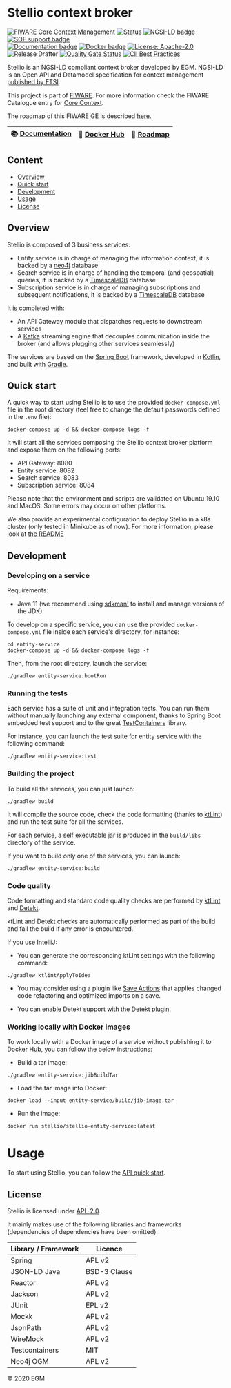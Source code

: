 # Stellio context broker

[![FIWARE Core Context Management](https://nexus.lab.fiware.org/repository/raw/public/badges/chapters/core.svg)](https://www.fiware.org/developers/catalogue/)
![Status](https://nexus.lab.fiware.org/static/badges/statuses/incubating.svg)
[![NGSI-LD badge](https://img.shields.io/badge/NGSI-LD-red.svg)](https://www.etsi.org/deliver/etsi_gs/CIM/001_099/009/01.02.01_60/gs_CIM009v010201p.pdf)
[![SOF support badge](https://nexus.lab.fiware.org/repository/raw/public/badges/stackoverflow/fiware.svg)](http://stackoverflow.com/questions/tagged/fiware)
<br>
[![Documentation badge](https://readthedocs.org/projects/stellio/badge/?version=latest)](http://stellio.readthedocs.io/en/latest/?badge=latest)
[![Docker badge](https://img.shields.io/docker/pulls/stellio/stellio-entity-service.svg)](https://hub.docker.com/r/stellio)
[![License: Apache-2.0](https://img.shields.io/github/license/stellio-hub/stellio-context-broker.svg)](https://spdx.org/licenses/Apache-2.0.html)
<br>
![Release Drafter](https://github.com/stellio-hub/stellio-context-broker/workflows/Release%20Drafter/badge.svg)
[![Quality Gate Status](https://sonarcloud.io/api/project_badges/measure?project=stellio-hub_stellio-context-broker&metric=alert_status)](https://sonarcloud.io/dashboard?id=stellio-hub_stellio-context-broker)
[![CII Best Practices](https://bestpractices.coreinfrastructure.org/projects/4527/badge)](https://bestpractices.coreinfrastructure.org/projects/4527)

Stellio is an NGSI-LD compliant context broker developed by EGM. NGSI-LD is an Open API and Datamodel specification for 
context management [published by ETSI](https://www.etsi.org/deliver/etsi_gs/CIM/001_099/009/01.02.02_60/gs_CIM009v010202p.pdf).

This project is part of [FIWARE](https://www.fiware.org/). For more information check the FIWARE Catalogue entry for
[Core Context](https://github.com/Fiware/catalogue/tree/master/core).

The roadmap of this FIWARE GE is described [here](./docs/roadmap.md).

| :books: [Documentation](https://stellio.rtfd.io/) | :whale: [Docker Hub](https://hub.docker.com/orgs/stellio/repositories) | :dart: [Roadmap](./docs/roadmap.md) |
| ------------------------------------------------- | ---------------------------------------------------------------------- | ----------------------------------- |

## Content

-   [Overview](#overview)
-   [Quick start](#quick-start)
-   [Development](#development)
-   [Usage](#usage)
-   [License](#license)

## Overview

Stellio is composed of 3 business services:
* Entity service is in charge of managing the information context, it is backed by a [neo4j](https://neo4j.com) database
* Search service is in charge of handling the temporal (and geospatial) queries, it is backed by a [TimescaleDB](https://www.timescale.com/) database
* Subscription service is in charge of managing subscriptions and subsequent notifications, it is backed by a [TimescaleDB](https://www.timescale.com/) database

It is completed with:
* An API Gateway module that dispatches requests to downstream services
* A [Kafka](https://kafka.apache.org/) streaming engine that decouples communication inside the broker (and allows plugging other services seamlessly)

The services are based on the [Spring Boot](https://spring.io/projects/spring-boot) framework, developed in [Kotlin](https://kotlinlang.org),
and built with [Gradle](https://gradle.org).

## Quick start

A quick way to start using Stellio is to use the provided `docker-compose.yml` file in the root directory (feel free to change 
the default passwords defined in the `.env` file):

```shell script
docker-compose up -d && docker-compose logs -f
```

It will start all the services composing the Stellio context broker platform and expose them on the following ports:
* API Gateway: 8080
* Entity service: 8082
* Search service: 8083
* Subscription service: 8084

Please note that the environment and scripts are validated on Ubuntu 19.10 and MacOS. Some errors may occur on other platforms.

We also provide an experimental configuration to deploy Stellio in a k8s cluster (only tested in Minikube as of now). For more information, please look at [the README](kubernetes/README.md)

## Development

### Developing on a service

Requirements:
* Java 11 (we recommend using [sdkman!](https://sdkman.io/) to install and manage versions of the JDK)

To develop on a specific service, you can use the provided `docker-compose.yml` file inside each service's directory, for instance:

```shell script
cd entity-service
docker-compose up -d && docker-compose logs -f
```

Then, from the root directory, launch the service:

```shell script
./gradlew entity-service:bootRun
```

### Running the tests

Each service has a suite of unit and integration tests. You can run them without manually launching any external component, thanks
to Spring Boot embedded test support and to the great [TestContainers](https://www.testcontainers.org/) library.

For instance, you can launch the test suite for entity service with the following command:
 
```shell script
./gradlew entity-service:test
```

### Building the project

To build all the services, you can just launch:

```shell script
./gradlew build
```

It will compile the source code, check the code formatting (thanks to [ktLint](https://ktlint.github.io/)) and run the test
suite for all the services.

For each service, a self executable jar is produced in the `build/libs` directory of the service.

If you want to build only one of the services, you can launch:

```shell script
./gradlew entity-service:build
```

### Code quality

Code formatting and standard code quality checks are performed by [ktLint](https://ktlint.github.io/) and 
[Detekt](https://detekt.github.io/detekt/index.html).

ktLint and Detekt checks are automatically performed as part of the build and fail the build if any error is encountered.

If you use IntelliJ:
* You can generate the corresponding ktLint settings with the following command:

```shell script
./gradlew ktlintApplyToIdea
```

* You may consider using a plugin like [Save Actions](https://plugins.jetbrains.com/plugin/7642-save-actions) 
that applies changed code refactoring and optimized imports on a save.

* You can enable Detekt support with the [Detekt plugin](https://github.com/detekt/detekt-intellij-plugin).

### Working locally with Docker images

To work locally with a Docker image of a service without publishing it to Docker Hub, you can follow the below instructions:

* Build a tar image:

```shell script
./gradlew entity-service:jibBuildTar
```

* Load the tar image into Docker:

```shell script
docker load --input entity-service/build/jib-image.tar
```

* Run the image:

```shell script
docker run stellio/stellio-entity-service:latest
```

# Usage

To start using Stellio, you can follow the [API quick start](API_Quick_Start.md).

## License

Stellio is licensed under [APL-2.0](https://spdx.org/licenses/Apache-2.0.html).

It mainly makes use of the following libraries and frameworks (dependencies of dependencies have been omitted):

| Library / Framework |	Licence         |
| ------------------- | --------------- |
| Spring              | APL v2          |
| JSON-LD Java        | BSD-3 Clause    |
| Reactor             | APL v2          |
| Jackson             |	APL v2          |
| JUnit               | EPL v2          |
| Mockk               |	APL v2          |
| JsonPath            |	APL v2          |
| WireMock            | APL v2          |
| Testcontainers      |	MIT             |
| Neo4j OGM           |	APL v2          |

© 2020 EGM
